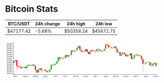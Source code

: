 # Bitcoin Stats

BTC/USDT|24h change|24h high|24h low|
|---|---|---|---|
|$47177.42|-5.68%|$50358.24|$45672.75|

<img src="./chart.svg">
